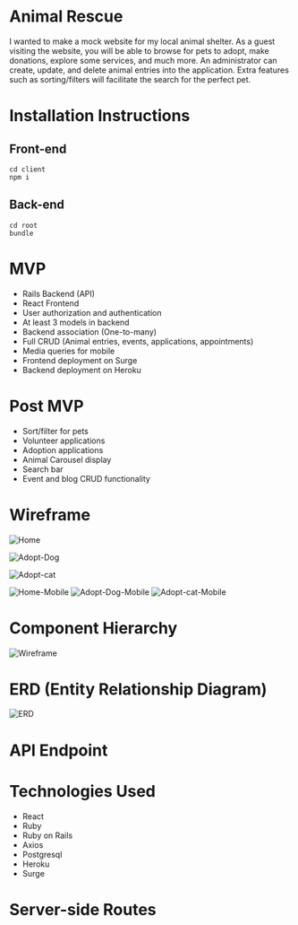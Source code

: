 # Animal Rescue

I wanted to make a mock website for my local animal shelter. As a guest visiting the website, you will be able to browse for pets to adopt, make donations, explore some services, and much more. An administrator can create, update, and delete animal entries into the application. Extra features such as sorting/filters will facilitate the search for the perfect pet.

# Installation Instructions

## Front-end

```
cd client
npm i
```

## Back-end

```
cd root
bundle
```

# MVP

- Rails Backend (API)
- React Frontend
- User authorization and authentication
- At least 3 models in backend
- Backend association (One-to-many)
- Full CRUD (Animal entries, events, applications, appointments)
- Media queries for mobile
- Frontend deployment on Surge
- Backend deployment on Heroku

# Post MVP

- Sort/filter for pets
- Volunteer applications
- Adoption applications
- Animal Carousel display
- Search bar
- Event and blog CRUD functionality

# Wireframe
![Home](https://i.imgur.com/zZEIxllm.png?1)


![Adopt-Dog](https://i.imgur.com/dcK99Ewm.png?1)


![Adopt-cat](https://i.imgur.com/QOYhDA4m.png?1)


![Home-Mobile](https://i.imgur.com/LzalWrLm.png?1)
![Adopt-Dog-Mobile](https://i.imgur.com/0JUQtgbm.png?1)
![Adopt-cat-Mobile](https://i.imgur.com/sJFdEKTm.png?1)

# Component Hierarchy
![Wireframe](https://i.imgur.com/un9l2Ssl.png?1)

# ERD (Entity Relationship Diagram)
![ERD](https://i.imgur.com/qgjyNY7l.png?1)

# API Endpoint 

# Technologies Used
- React
- Ruby
- Ruby on Rails
- Axios
- Postgresql
- Heroku
- Surge

# Server-side Routes
